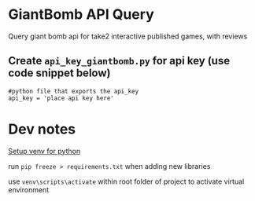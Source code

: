 # GiantBomb API Query
 Query giant bomb api for take2 interactive published games, with reviews

## Create `api_key_giantbomb.py` for api key (use code snippet below)
```
#python file that exports the api_key
api_key = 'place api key here'
```



# Dev notes

[Setup venv for python](`https://towardsdatascience.com/virtual-environments-for-absolute-beginners-what-is-it-and-how-to-create-one-examples-a48da8982d4b`)

 run `pip freeze > requirements.txt` when adding new libraries

 use `venv\scripts\activate` within root folder of project to activate virtual environment
